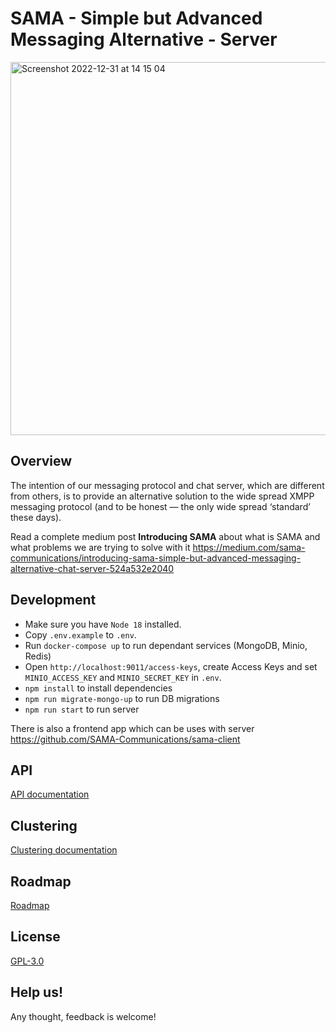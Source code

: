 # SAMA - Simple but Advanced Messaging Alternative - Server

<img width="597" alt="Screenshot 2022-12-31 at 14 15 04" src="https://user-images.githubusercontent.com/70977170/210136404-b1811eaa-b058-4fd4-a7db-14b8d059a118.png">

## Overview

The intention of our messaging protocol and chat server, which are different from others, is to provide an alternative solution to the wide spread XMPP messaging protocol (and to be honest — the only wide spread ‘standard’ these days).

Read a complete medium post **Introducing SAMA** about what is SAMA and what problems we are trying to solve with it 
https://medium.com/sama-communications/introducing-sama-simple-but-advanced-messaging-alternative-chat-server-524a532e2040

## Development

- Make sure you have `Node 18` installed.
- Copy `.env.example` to `.env`.
- Run `docker-compose up` to run dependant services (MongoDB, Minio, Redis)
- Open `http://localhost:9011/access-keys`, create Access Keys and set `MINIO_ACCESS_KEY` and `MINIO_SECRET_KEY` in `.env`.
- `npm install` to install dependencies 
- `npm run migrate-mongo-up` to run DB migrations 
- `npm run start` to run server

There is also a frontend app which can be uses with server https://github.com/SAMA-Communications/sama-client

## API

[API documentation](docs/API.md)

## Clustering

[Clustering documentation](docs/CLUSTERING.md)

## Roadmap

[Roadmap](docs/ROADMAP.md)

## License 

[GPL-3.0](LICENSE)

## Help us!

Any thought, feedback is welcome!

